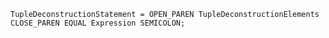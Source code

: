 <!-- This file is generated automatically by infrastructure scripts. Please don't edit by hand. -->

```{ .ebnf .slang-ebnf #TupleDeconstructionStatement }
TupleDeconstructionStatement = OPEN_PAREN TupleDeconstructionElements CLOSE_PAREN EQUAL Expression SEMICOLON;
```
